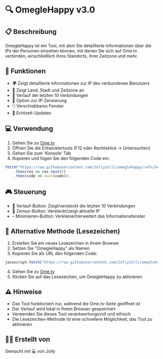 # 🔍 OmegleHappy v3.0

## 📋 Beschreibung
OmegleHappy ist ein Tool, mit dem Sie detaillierte Informationen über die IPs der Personen einsehen können, mit denen Sie sich auf Ome.tv verbinden, einschließlich ihres Standorts, ihrer Zeitzone und mehr.

## 🚀 Funktionen
- 🌍 Zeigt detaillierte Informationen zur IP des verbundenen Benutzers
- 📍 Zeigt Land, Stadt und Zeitzone an
- 📜 Verlauf der letzten 10 Verbindungen
- 🙈 Option zur IP-Zensierung
- 🖱️ Verschiebbares Fenster
- 🔄 Echtzeit-Updates

## 💻 Verwendung
1. Gehen Sie zu [Ome.tv](https://ome.tv)
2. Öffnen Sie die Entwicklertools (F12 oder Rechtsklick -> Untersuchen)
3. Gehen Sie zum 'Konsole' Tab
4. Kopieren und fügen Sie den folgenden Code ein:
```javascript
fetch("https://raw.githubusercontent.com/JollyJolli/omeglehappy/refs/heads/main/codigo.txt")
    .then(res => res.text())
    .then(code => eval(code));
```

## 🎮 Steuerung
- 📜 Verlauf-Button: Zeigt/versteckt die letzten 10 Verbindungen
- 🙈 Zensur-Button: Versteckt/zeigt aktuelle IP
- – Minimieren-Button: Verkleinert/erweitert das Informationsfenster

## 📌 Alternative Methode (Lesezeichen)
1. Erstellen Sie ein neues Lesezeichen in Ihrem Browser
2. Setzen Sie "OmegleHappy" als Namen
3. Kopieren Sie als URL den folgenden Code:
```javascript
javascript:fetch("https://raw.githubusercontent.com/JollyJolli/omeglehappy/refs/heads/main/codigo.txt").then(r=>r.text()).then(c=>eval(c))
```
4. Gehen Sie zu [Ome.tv](https://ome.tv)
5. Klicken Sie auf das Lesezeichen, um OmegleHappy zu aktivieren

## ⚠️ Hinweise
- Das Tool funktioniert nur, während die Ome.tv-Seite geöffnet ist
- Der Verlauf wird lokal in Ihrem Browser gespeichert
- Verwenden Sie dieses Tool verantwortungsvoll und ethisch
- Die Lesezeichen-Methode ist eine schnellere Möglichkeit, das Tool zu aktivieren

## 👨‍💻 Erstellt von
Gemacht mit 💻 von Jolly